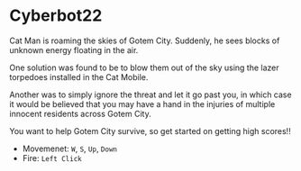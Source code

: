 # Cyberbot22

Cat Man is roaming the skies of Gotem City. Suddenly, he sees blocks of unknown energy floating in the air. 

One solution was found to be to blow them out of the sky using the lazer torpedoes installed in the Cat Mobile.

Another was to simply ignore the threat and let it go past you, in which case it would be believed that you may have a hand in the injuries of multiple innocent residents across Gotem City.

You want to help Gotem City survive, so get started on getting high scores!!

- Movemenet: `W`, `S`, `Up`, `Down`
- Fire: `Left Click`
